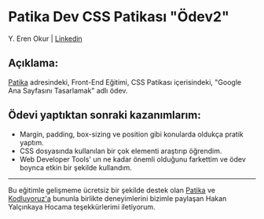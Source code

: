 # Patika Dev CSS Patikası "Ödev2"

Y. Eren Okur
| [Linkedin](https://www.linkedin.com/in/eren0kur/)


## Açıklama:

 [Patika](https://www.patika.dev/) adresindeki, Front-End Eğitimi, CSS Patikası içerisindeki, "Google Ana Sayfasını Tasarlamak"
 adlı ödev.

## Ödevi yaptıktan sonraki kazanımlarım:

* Margin, padding, box-sizing ve position gibi konularda oldukça pratik yaptım. 
* CSS dosyasında kullanılan bir çok elementi araştırıp öğrendim.
* Web Developer Tools' un ne kadar önemli olduğunu farkettim ve ödev boynca etkin bir şekilde kullandım.


---

Bu eğitimle gelişmeme ücretsiz bir şekilde destek olan [Patika](https://www.patika.dev/) ve [Kodluyoruz'a](https://www.kodluyoruz.org/) bununla birlikte deneyimlerini bizimle  paylaşan Hakan Yalçınkaya Hocama teşekkürlerimi iletiyorum.


